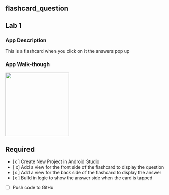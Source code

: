 ## flashcard_question

## Lab 1

### App Description
This is a flashcard when you click on it the answers pop up

### App Walk-though

<img src="https://imgur.com/aEMObh8.gif" width=200><br>


## Required
- [x ] Create New Project in Android Studio
- [ x] Add a view for the front side of the flashcard to display the question
- [x ] Add a view for the back side of the flashcard to display the answer
- [x ] Build in logic to show the answer side when the card is tapped
- [ ] Push code to GitHu
